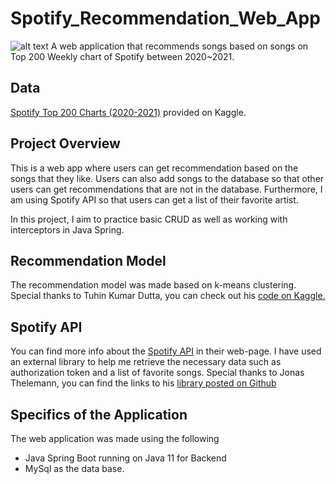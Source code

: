 # Spotify_Recommendation_Web_App
![alt text](https://www.theblackhoof.co.nz/wp-content/uploads/2020/07/spotify-logo-1920x1080_fouoik-1536x865.jpg)
A web application that recommends songs based on songs on Top 200 Weekly chart of Spotify between 2020~2021.


## Data
[Spotify Top 200 Charts (2020-2021)](https://www.kaggle.com/sashankpillai/spotify-top-200-charts-20202021) provided on Kaggle.


## Project Overview
This is a web app where users can get recommendation based on the songs that they like. Users can also add songs to the database so that other users can get recommendations that are not in the database. Furthermore, I am using Spotify API so that users can get a list of their favorite artist.

In this project, I aim to practice basic CRUD as well as working with interceptors in Java Spring. 

## Recommendation Model
The recommendation model was made based on k-means clustering.
Special thanks to Tuhin Kumar Dutta, you can check out his [code on Kaggle.](https://www.kaggle.com/tuhinkumardutta/spotify-song-recommendation)


## Spotify API
You can find more info about the [Spotify API](https://developer.spotify.com/documentation/web-api/) in their web-page.
I have used an external library to help me retrieve the necessary data such as authorization token and a list of favorite songs.
Special thanks to Jonas Thelemann, you can find the links to his [library posted on Github](https://github.com/thelinmichael/spotify-web-api-java)


## Specifics of the Application
The web application was made using the following
* Java Spring Boot running on Java 11 for Backend
* MySql as the data base.